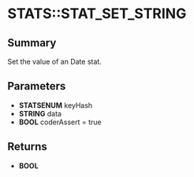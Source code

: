 # STATS::STAT_SET_STRING

## Summary
Set the value of an Date stat.

## Parameters
* **STATSENUM** keyHash
* **STRING** data
* **BOOL** coderAssert = true

## Returns
* **BOOL**
